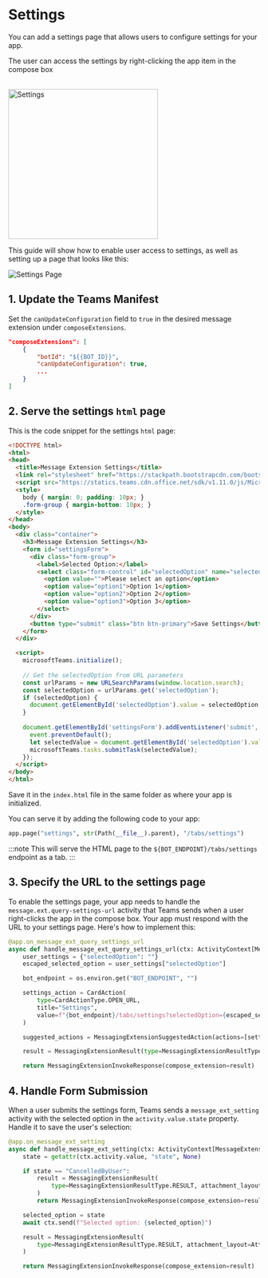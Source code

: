 # Settings

You can add a settings page that allows users to configure settings for your app.

The user can access the settings by right-clicking the app item in the compose box

<br/>   
<img src={SettingsImgUrl} height="300px" alt="Settings" />

This guide will show how to enable user access to settings, as well as setting up a page that looks like this:

![Settings Page](/screenshots/settings-page.png)

## 1. Update the Teams Manifest

Set the `canUpdateConfiguration` field to `true` in the desired message extension under `composeExtensions`.

```json
"composeExtensions": [
    {
        "botId": "${{BOT_ID}}",
        "canUpdateConfiguration": true,
        ...
    }
]
```

## 2. Serve the settings `html` page

This is the code snippet for the settings `html` page:

```html
<!DOCTYPE html>
<html>
<head>
  <title>Message Extension Settings</title>
  <link rel="stylesheet" href="https://stackpath.bootstrapcdn.com/bootstrap/4.5.0/css/bootstrap.min.css">
  <script src="https://statics.teams.cdn.office.net/sdk/v1.11.0/js/MicrosoftTeams.min.js"></script>
  <style>
    body { margin: 0; padding: 10px; }
    .form-group { margin-bottom: 10px; }
  </style>
</head>
<body>
  <div class="container">
    <h3>Message Extension Settings</h3>
    <form id="settingsForm">
      <div class="form-group">
        <label>Selected Option:</label>
        <select class="form-control" id="selectedOption" name="selectedOption">
          <option value="">Please select an option</option>
          <option value="option1">Option 1</option>
          <option value="option2">Option 2</option>
          <option value="option3">Option 3</option>
        </select>
      </div>
      <button type="submit" class="btn btn-primary">Save Settings</button>
    </form>
  </div>

  <script>
    microsoftTeams.initialize();
    
    // Get the selectedOption from URL parameters
    const urlParams = new URLSearchParams(window.location.search);
    const selectedOption = urlParams.get('selectedOption');
    if (selectedOption) {
      document.getElementById('selectedOption').value = selectedOption;
    }
    
    document.getElementById('settingsForm').addEventListener('submit', function(event) {
      event.preventDefault();
      let selectedValue = document.getElementById('selectedOption').value;
      microsoftTeams.tasks.submitTask(selectedValue);
    });
  </script>
</body>
</html>
```

Save it in the `index.html` file in the same folder as where your app is initialized.

You can serve it by adding the following code to your app:

```python
app.page("settings", str(Path(__file__).parent), "/tabs/settings")
```

:::note
This will serve the HTML page to the `${BOT_ENDPOINT}/tabs/settings` endpoint as a tab. 
:::

## 3. Specify the URL to the settings page

To enable the settings page, your app needs to handle the `message.ext.query-settings-url` activity that Teams sends when a user right-clicks the app in the compose box. Your app must respond with the URL to your settings page. Here's how to implement this:

```python
@app.on_message_ext_query_settings_url
async def handle_message_ext_query_settings_url(ctx: ActivityContext[MessageExtensionQuerySettingUrlInvokeActivity]):
    user_settings = {"selectedOption": ""}
    escaped_selected_option = user_settings["selectedOption"]

    bot_endpoint = os.environ.get("BOT_ENDPOINT", "")

    settings_action = CardAction(
        type=CardActionType.OPEN_URL,
        title="Settings",
        value=f"{bot_endpoint}/tabs/settings?selectedOption={escaped_selected_option}",
    )

    suggested_actions = MessagingExtensionSuggestedAction(actions=[settings_action])

    result = MessagingExtensionResult(type=MessagingExtensionResultType.CONFIG, suggested_actions=suggested_actions)

    return MessagingExtensionInvokeResponse(compose_extension=result)
```

## 4. Handle Form Submission

When a user submits the settings form, Teams sends a `message_ext_setting` activity with the selected option in the `activity.value.state` property. Handle it to save the user's selection:

```python
@app.on_message_ext_setting
async def handle_message_ext_setting(ctx: ActivityContext[MessageExtensionSettingInvokeActivity]):
    state = getattr(ctx.activity.value, "state", None)

    if state == "CancelledByUser":
        result = MessagingExtensionResult(
            type=MessagingExtensionResultType.RESULT, attachment_layout=AttachmentLayout.LIST, attachments=[]
        )
        return MessagingExtensionInvokeResponse(compose_extension=result)

    selected_option = state
    await ctx.send(f"Selected option: {selected_option}")

    result = MessagingExtensionResult(
        type=MessagingExtensionResultType.RESULT, attachment_layout=AttachmentLayout.LIST, attachments=[]
    )

    return MessagingExtensionInvokeResponse(compose_extension=result)
```
